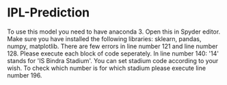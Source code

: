 # IPL-Prediction
To use this model you need to have anaconda 3. Open this in Spyder editor. Make sure you have installed the following libraries: sklearn, pandas, numpy, matplotlib.
There are few errors in line number 121 and line number 128. Please execute each block of code seperately. In line number 140: '14' stands for 'IS Bindra Stadium'. You can set stadium code according to your wish. To check which number is for which stadium please execute line number 196.
